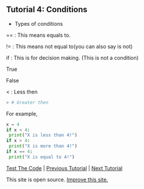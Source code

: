 ## Tutorial 4: Conditions

* Types of conditions

== : This means equals to.

!= : This means not equal to(you can also say is not)

if : This is for decision making. (This is not a condition)

True

False

< : Less then
```python
> # Greater then
```
For example,
```python
x = 4
if x < 4:
 print("X is less than 4!")
if x > 4:
 print("X is more than 4!")
if x == 4:
 print("X is equal to 4!")
```
[Test The Code](https://onlinegdb.com) | [Previous Tutorial](tutorial3) | [Next Tutorial](tutorial5)
<p>This site is open source. <a href="https://github.com/pytutorials/pytutorials.github.io/tree/main">Improve this site.</a></p>
